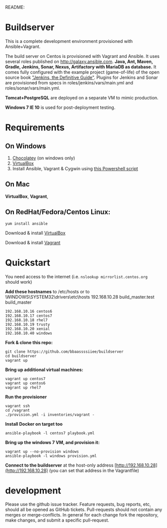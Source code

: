 README:


Buildserver
===========
This is a complete development environment provisioned with Ansible+Vagrant.

The build server on Centos is provisioned with Vagrant and Ansible. It uses several roles published on http://galaxy.ansible.com.
**Java, Ant, Maven, Gradle, Jenkins, Sonar, Nexus, Artifactory with MariaDB as database.**
It comes fully configured with the example project (game-of-life) of the open source book ["Jenkins, the Definitive Guide"](http://www.wakaleo.com/books/jenkins-the-definitive-guide).
Plugins for Jenkins and Sonar are provisioned from specs in roles/jenkins/vars/main.yml and roles/sonar/vars/main.yml.

**Tomcat+PostgreSQL** are deployed on a separate VM to mimic production.

**Windows 7 IE 10** is used for post-deployment testing.

Requirements
============
On Windows
----------
1. [Chocolatey](https://chocolatey.org) (on windows only)
2. [VirtualBox](http://download.virtualbox.org/virtualbox/4.3.30/)
3. Install Ansible, Vagrant & Cygwin using [this Powershell script](https://github.com/Hruodland/cygvagans)


On Mac
----------------------
 **VirtualBox**,
 **Vagrant**,

On RedHat/Fedora/Centos Linux:
------------------------------
 `yum install ansible`

 Download & install [VirtualBox](http://download.virtualbox.org/virtualbox/4.3.30/)

 Download & install [Vagrant](https://dl.bintray.com/mitchellh/vagrant/)


Quickstart
==========
You need access to the internet (i.e. `nslookup mirrorlist.centos.org` should work)

**Add these hostnames** to /etc/hosts or to \WINDOWS\SYSTEM32\drivers\etc\hosts
    192.168.10.28 build_master.test build_master

    192.168.10.16 centos6
    192.168.10.17 centos7
    192.168.10.18 rhel7
    192.168.10.19 trusty
    192.168.10.20 xenial
    192.168.10.40 windows

**Fork & clone this repo:**

    git clone https://github.com/bbaassssiiee/buildserver
    cd buildserver
    vagrant up

**Bring up additional virtual machines:**

    vagrant up centos7
    vagrant up centos6
    vagrant up rhel7

**Run the provisioner**

    vagrant ssh
    cd /vagrant
    ./provision.yml -i inventories/vagrant -

**Install Docker on target too**

    ansible-playbook -l centos7 playbook.yml

**Bring up the windows 7 VM, and provision it:**

    vagrant up --no-provision windows
    ansible-playbook -l windows provision.yml

**Connect to the buildserver** at the host-only address [http://192.168.10.28](http://192.168.10.28) (you can set that address in the Vagrantfile)

development
===============
Please use the github issue tracker. Feature requests, bug reports, etc, should all be opened as GitHub tickets.
Pull-requests should not contain any merges or merge-conflicts. In general for each change fork the repository, make changes, and submit a specific pull-request.
